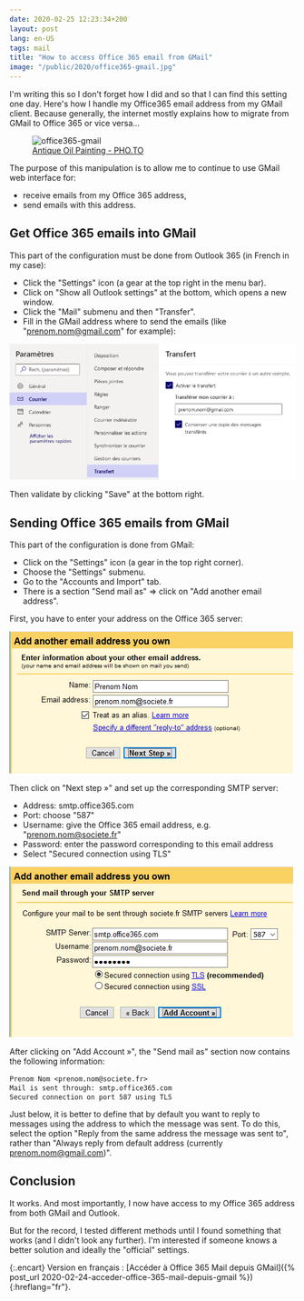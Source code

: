 ```yaml
---
date: 2020-02-25 12:23:34+200
layout: post
lang: en-US
tags: mail
title: "How to access Office 365 email from GMail"
image: "/public/2020/office365-gmail.jpg"
---
```


I'm writing this so I don't forget how I did and so that I can find this setting one day. Here's how I handle my Office365 email address from my GMail client. Because generally, the internet mostly explains how to migrate from GMail to Office 365 or vice versa...

<figure>
  <img src="{{ page.image }}" alt="office365-gmail" />
  <figcaption>
    <a href="https://funny.pho.to/fr/antique-oil-painting/">Antique Oil Painting - PHO.TO</a>
  </figcaption>
</figure>

The purpose of this manipulation is to allow me to continue to use GMail web interface for:

* receive emails from my Office 365 address,
* send emails with this address.


## Get Office 365 emails into GMail

This part of the configuration must be done from Outlook 365 (in French in my case):

* Click the "Settings" icon (a gear at the top right in the menu bar).
* Click on "Show all Outlook settings" at the bottom, which opens a new window.
* Click the "Mail" submenu and then "Transfer".
* Fill in the GMail address where to send the emails (like "prenom.nom@gmail.com" for example):

![](/public/2020/office-gmail-1.png)

Then validate by clicking "Save" at the bottom right.


## Sending Office 365 emails from GMail

This part of the configuration is done from GMail:

* Click on the "Settings" icon (a gear in the top right corner).
* Choose the "Settings" submenu.
* Go to the "Accounts and Import" tab.
* There is a section "Send mail as" => click on "Add another email address".

First, you have to enter your address on the Office 365 server:

![](/public/2020/office-gmail-2.png)

Then click on "Next step »" and set up the corresponding SMTP server:

* Address: smtp.office365.com
* Port: choose "587"
* Username: give the Office 365 email address, e.g. "prenom.nom@societe.fr"
* Password: enter the password corresponding to this email address
* Select "Secured connection using TLS"

![](/public/2020/office-gmail-3.png)

After clicking on "Add Account »", the "Send mail as" section now contains the following information:

```
Prenom Nom <prenom.nom@societe.fr>
Mail is sent through: smtp.office365.com
Secured connection on port 587 using TLS
```

Just below, it is better to define that by default you want to reply to messages using the address to which the message was sent. To do this, select the option "Reply from the same address the message was sent to", rather than "Always reply from default address (currently prenom.nom@gmail.com)".


## Conclusion

It works. And most importantly, I now have access to my Office 365 address from both GMail and Outlook.

But for the record, I tested different methods until I found something that works (and I didn't look any further). I'm interested if someone knows a better solution and ideally the "official" settings.

{:.encart}
Version en français : [Accéder à Office 365 Mail depuis GMail]({% post_url 2020-02-24-acceder-office-365-mail-depuis-gmail %}){:hreflang="fr"}.

